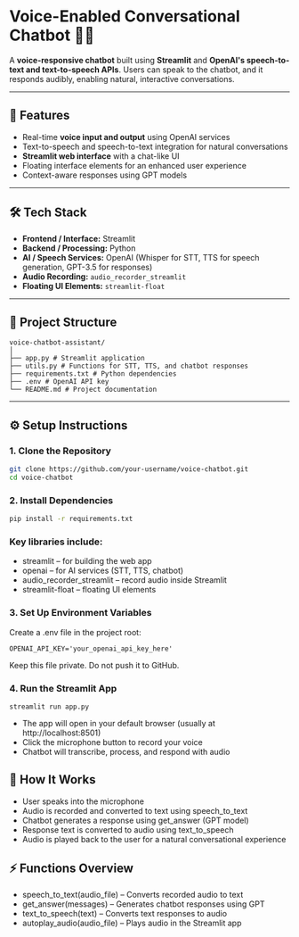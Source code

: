 # Voice-Enabled Conversational Chatbot 🤖🎤

A **voice-responsive chatbot** built using **Streamlit** and **OpenAI's speech-to-text and text-to-speech APIs**. Users can speak to the chatbot, and it responds audibly, enabling natural, interactive conversations.

---

## 🚀 Features

- Real-time **voice input and output** using OpenAI services  
- Text-to-speech and speech-to-text integration for natural conversations  
- **Streamlit web interface** with a chat-like UI  
- Floating interface elements for an enhanced user experience  
- Context-aware responses using GPT models  

---

## 🛠️ Tech Stack

- **Frontend / Interface:** Streamlit  
- **Backend / Processing:** Python  
- **AI / Speech Services:** OpenAI (Whisper for STT, TTS for speech generation, GPT-3.5 for responses)  
- **Audio Recording:** `audio_recorder_streamlit`  
- **Floating UI Elements:** `streamlit-float`  

---

## 📁 Project Structure

```
voice-chatbot-assistant/
│
├── app.py # Streamlit application
├── utils.py # Functions for STT, TTS, and chatbot responses
├── requirements.txt # Python dependencies
├── .env # OpenAI API key
└── README.md # Project documentation
```

---

## ⚙️ Setup Instructions

### 1. Clone the Repository

```bash
git clone https://github.com/your-username/voice-chatbot.git
cd voice-chatbot
```
### 2. Install Dependencies

```bash
pip install -r requirements.txt
```
### Key libraries include:
- streamlit – for building the web app
- openai – for AI services (STT, TTS, chatbot)
- audio_recorder_streamlit – record audio inside Streamlit
- streamlit-float – floating UI elements

### 3. Set Up Environment Variables

Create a .env file in the project root:
```
OPENAI_API_KEY='your_openai_api_key_here'
```
Keep this file private. Do not push it to GitHub.

### 4. Run the Streamlit App
```
streamlit run app.py
```
- The app will open in your default browser (usually at http://localhost:8501)
- Click the microphone button to record your voice
- Chatbot will transcribe, process, and respond with audio

## 🧩 How It Works

- User speaks into the microphone
- Audio is recorded and converted to text using speech_to_text
- Chatbot generates a response using get_answer (GPT model)
- Response text is converted to audio using text_to_speech
- Audio is played back to the user for a natural conversational experience


## ⚡ Functions Overview

- speech_to_text(audio_file) – Converts recorded audio to text
- get_answer(messages) – Generates chatbot responses using GPT
- text_to_speech(text) – Converts text responses to audio
- autoplay_audio(audio_file) – Plays audio in the Streamlit app

